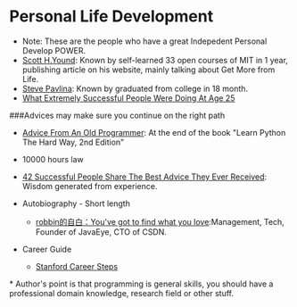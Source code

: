 <html>
<head><title>Personal Life Development</title></head>
<body>

Personal Life Development
=========================
* Note: These are the people who have a great Indepedent Personal Develop POWER.
* [Scott H.Yound](http://www.scotthyoung.com): Known by self-learned 33 open courses of MIT in 1 year, publishing article on his website, mainly talking about Get More from Life.
* [Steve Pavlina](http://www.stevepavlina.com): Known by graduated from college in 18 month.
* [What Extremely Successful People Were Doing At Age 25](http://www.businessinsider.com/what-successful-people-did-in-their-20s-2013-3)

###Advices may make sure you continue on the right path
* [Advice From An Old Programmer](http://hackecho.com/2011/06/advice-from-an-old-programmer/): At the end of the book "Learn Python The Hard Way, 2nd Edition"
* 10000 hours law
* [42 Successful People Share The Best Advice They Ever Received](http://www.businessinsider.com/linkedin-best-advice-2013-2): Wisdom generated from experience.

* Autobiography - Short length
  * [robbin的自白：You've got to find what you love](http://robbinfan.com/blog/20/my-life):Management, Tech, Founder of JavaEye, CTO of CSDN.

* Career Guide
  * [Stanford Career Steps](http://studentaffairs.stanford.edu/cdc/career-steps)

</body>
</html>
  * Author's point is that programming is general skills, you should have a professional domain knowledge, research field or other stuff.
